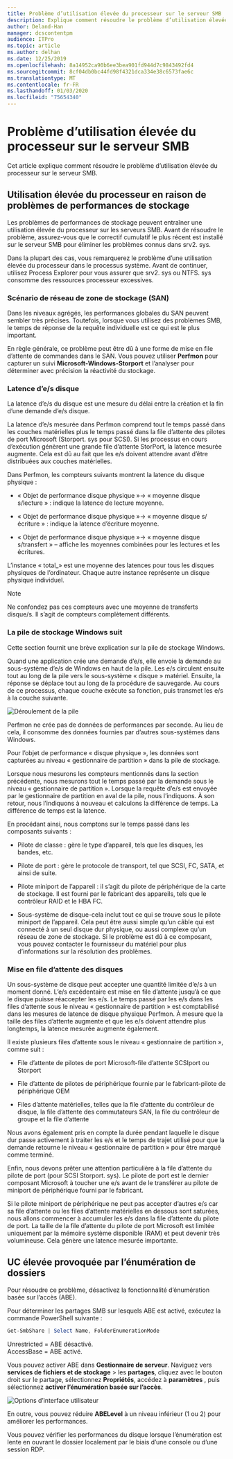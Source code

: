 ```yaml
---
title: Problème d’utilisation élevée du processeur sur le serveur SMB
description: Explique comment résoudre le problème d’utilisation élevée du processeur sur le serveur SMB.
author: Deland-Han
manager: dcscontentpm
audience: ITPro
ms.topic: article
ms.author: delhan
ms.date: 12/25/2019
ms.openlocfilehash: 8a14952ca90b6ee3bea901fd944d7c9843492fd4
ms.sourcegitcommit: 8cf04db0bc44fd98f4321dca334e38c6573fae6c
ms.translationtype: MT
ms.contentlocale: fr-FR
ms.lasthandoff: 01/03/2020
ms.locfileid: "75654340"
---
```

# <a name="high-cpu-usage-issue-on-the-smb-server"></a>Problème d’utilisation élevée du processeur sur le serveur SMB

Cet article explique comment résoudre le problème d’utilisation élevée du processeur sur le serveur SMB.

## <a name="high-cpu-usage-because-of-storage-performance-issues"></a>Utilisation élevée du processeur en raison de problèmes de performances de stockage

Les problèmes de performances de stockage peuvent entraîner une utilisation élevée du processeur sur les serveurs SMB. Avant de résoudre le problème, assurez-vous que le correctif cumulatif le plus récent est installé sur le serveur SMB pour éliminer les problèmes connus dans srv2. sys.

Dans la plupart des cas, vous remarquerez le problème d’une utilisation élevée du processeur dans le processus système. Avant de continuer, utilisez Process Explorer pour vous assurer que srv2. sys ou NTFS. sys consomme des ressources processeur excessives.

### <a name="storage-area-network-san-scenario"></a>Scénario de réseau de zone de stockage (SAN)

Dans les niveaux agrégés, les performances globales du SAN peuvent sembler très précises. Toutefois, lorsque vous utilisez des problèmes SMB, le temps de réponse de la requête individuelle est ce qui est le plus important.

En règle générale, ce problème peut être dû à une forme de mise en file d’attente de commandes dans le SAN. Vous pouvez utiliser **Perfmon** pour capturer un suivi **Microsoft-Windows-Storport** et l’analyser pour déterminer avec précision la réactivité du stockage.

### <a name="disk-io-latency"></a>Latence d’e/s disque

La latence d’e/s du disque est une mesure du délai entre la création et la fin d’une demande d’e/s disque.

La latence d’e/s mesurée dans Perfmon comprend tout le temps passé dans les couches matérielles plus le temps passé dans la file d’attente des pilotes de port Microsoft (Storport. sys pour SCSI). Si les processus en cours d’exécution génèrent une grande file d’attente StorPort, la latence mesurée augmente. Cela est dû au fait que les e/s doivent attendre avant d’être distribuées aux couches matérielles.

Dans Perfmon, les compteurs suivants montrent la latence du disque physique :

- « Objet de performance disque physique »-\> « moyenne disque s/lecture » : indique la latence de lecture moyenne.

- « Objet de performance disque physique »-\> « moyenne disque s/écriture » : indique la latence d’écriture moyenne.

- « Objet de performance disque physique »-\> « moyenne disque s/transfert » – affiche les moyennes combinées pour les lectures et les écritures.

L’instance « total\_» est une moyenne des latences pour tous les disques physiques de l’ordinateur. Chaque autre instance représente un disque physique individuel.

> [!NOTE]
> Ne confondez pas ces compteurs avec une moyenne de transferts disque/s. Il s’agit de compteurs complètement différents.

### <a name="windows-storage-stack-follows"></a>La pile de stockage Windows suit

Cette section fournit une brève explication sur la pile de stockage Windows.

Quand une application crée une demande d’e/s, elle envoie la demande au sous-système d’e/s de Windows en haut de la pile. Les e/s circulent ensuite tout au long de la pile vers le sous-système « disque » matériel. Ensuite, la réponse se déplace tout au long de la procédure de sauvegarde. Au cours de ce processus, chaque couche exécute sa fonction, puis transmet les e/s à la couche suivante.

![Déroulement de la pile](media/high-cpu-usage-issue-on-smb-server-1.png)

Perfmon ne crée pas de données de performances par seconde. Au lieu de cela, il consomme des données fournies par d’autres sous-systèmes dans Windows.

Pour l’objet de performance « disque physique », les données sont capturées au niveau « gestionnaire de partition » dans la pile de stockage.

Lorsque nous mesurons les compteurs mentionnés dans la section précédente, nous mesurons tout le temps passé par la demande sous le niveau « gestionnaire de partition ». Lorsque la requête d’e/s est envoyée par le gestionnaire de partition en aval de la pile, nous l’indiquons. À son retour, nous l’indiquons à nouveau et calculons la différence de temps. La différence de temps est la latence.

En procédant ainsi, nous comptons sur le temps passé dans les composants suivants :

- Pilote de classe : gère le type d’appareil, tels que les disques, les bandes, etc.

- Pilote de port : gère le protocole de transport, tel que SCSI, FC, SATA, et ainsi de suite.

- Pilote miniport de l’appareil : il s’agit du pilote de périphérique de la carte de stockage. Il est fourni par le fabricant des appareils, tels que le contrôleur RAID et le HBA FC.

- Sous-système de disque-cela inclut tout ce qui se trouve sous le pilote miniport de l’appareil. Cela peut être aussi simple qu’un câble qui est connecté à un seul disque dur physique, ou aussi complexe qu’un réseau de zone de stockage. Si le problème est dû à ce composant, vous pouvez contacter le fournisseur du matériel pour plus d’informations sur la résolution des problèmes.

### <a name="disk-queuing"></a>Mise en file d’attente des disques

Un sous-système de disque peut accepter une quantité limitée d’e/s à un moment donné. L’e/s excédentaire est mise en file d’attente jusqu’à ce que le disque puisse réaccepter les e/s. Le temps passé par les e/s dans les files d’attente sous le niveau « gestionnaire de partition » est comptabilisé dans les mesures de latence de disque physique Perfmon. À mesure que la taille des files d’attente augmente et que les e/s doivent attendre plus longtemps, la latence mesurée augmente également.

Il existe plusieurs files d’attente sous le niveau « gestionnaire de partition », comme suit :

- File d’attente de pilotes de port Microsoft-file d’attente SCSIport ou Storport

- File d’attente de pilotes de périphérique fournie par le fabricant-pilote de périphérique OEM

- Files d’attente matérielles, telles que la file d’attente du contrôleur de disque, la file d’attente des commutateurs SAN, la file du contrôleur de groupe et la file d’attente

Nous avons également pris en compte la durée pendant laquelle le disque dur passe activement à traiter les e/s et le temps de trajet utilisé pour que la demande retourne le niveau « gestionnaire de partition » pour être marqué comme terminé.

Enfin, nous devons prêter une attention particulière à la file d’attente du pilote de port (pour SCSI Storport. sys). Le pilote de port est le dernier composant Microsoft à toucher une e/s avant de le transférer au pilote de miniport de périphérique fourni par le fabricant.

Si le pilote miniport de périphérique ne peut pas accepter d’autres e/s car sa file d’attente ou les files d’attente matérielles en dessous sont saturées, nous allons commencer à accumuler les e/s dans la file d’attente du pilote de port. La taille de la file d’attente du pilote de port Microsoft est limitée uniquement par la mémoire système disponible (RAM) et peut devenir très volumineuse. Cela génère une latence mesurée importante.

## <a name="high-cpu-caused-by-enumerating-folders"></a>UC élevée provoquée par l’énumération de dossiers 

Pour résoudre ce problème, désactivez la fonctionnalité d’énumération basée sur l’accès (ABE).

Pour déterminer les partages SMB sur lesquels ABE est activé, exécutez la commande PowerShell suivante :

```PowerShell
Get-SmbShare | Select Name, FolderEnumerationMode
```

Unrestricted = ABE désactivé. <br />
AccessBase = ABE activé.


Vous pouvez activer ABE dans **Gestionnaire de serveur**. Naviguez vers **services de fichiers et de stockage** > les **partages**, cliquez avec le bouton droit sur le partage, sélectionnez **Propriétés**, accédez à **paramètres** , puis sélectionnez **activer l’énumération basée sur l’accès**.

![Options d’interface utilisateur](media/high-cpu-usage-issue-on-smb-server-2.png)

En outre, vous pouvez réduire **ABELevel** à un niveau inférieur (1 ou 2) pour améliorer les performances.

Vous pouvez vérifier les performances du disque lorsque l’énumération est lente en ouvrant le dossier localement par le biais d’une console ou d’une session RDP.
